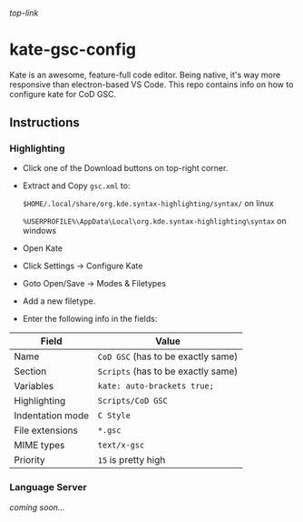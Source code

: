 ###### top-link

# kate-gsc-config
Kate is an awesome, feature-full code editor. Being native, it's way more responsive than electron-based VS Code.
This repo contains info on how to configure kate for CoD GSC.

## Instructions

### Highlighting

- Click one of the Download buttons on top-right corner.
- Extract and Copy `gsc.xml` to:
    
    ```$HOME/.local/share/org.kde.syntax-highlighting/syntax/``` on linux
    
    ```%USERPROFILE%\AppData\Local\org.kde.syntax-highlighting\syntax``` on windows

- Open Kate
- Click Settings -> Configure Kate
- Goto Open/Save -> Modes & Filetypes
- Add a new filetype.
- Enter the following info in the fields:

| Field | Value |
| --- | --- |
| Name | ``CoD GSC`` (has to be exactly same) |
| Section | ``Scripts`` (has to be exactly same) |
| Variables | ``kate: auto-brackets true;`` |
| Highlighting | ``Scripts/CoD GSC`` |
| Indentation mode | ``C Style`` |
| File extensions | ``*.gsc`` |
| MIME types | ``text/x-gsc`` |
| Priority | ``15`` is pretty high |


### Language Server

*coming soon...*
